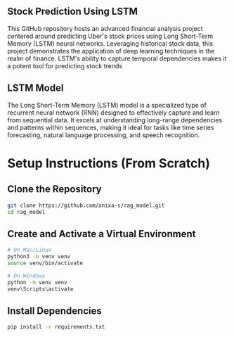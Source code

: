 ## Stock Prediction Using LSTM
This GitHub repository hosts an advanced financial analysis project centered around predicting Uber's stock prices using Long Short-Term Memory (LSTM) neural networks. Leveraging historical stock data, this project demonstrates the application of deep learning techniques in the realm of finance. LSTM's ability to capture temporal dependencies makes it a potent tool for predicting stock trends

## LSTM Model
The Long Short-Term Memory (LSTM) model is a specialized type of recurrent neural network (RNN) designed to effectively capture and learn from sequential data. It excels at understanding long-range dependencies and patterns within sequences, making it ideal for tasks like time series forecasting, natural language processing, and speech recognition.

<h1> Setup Instructions (From Scratch) </h1>

## Clone the Repository 

```bash
git clone https://github.com/anixa-s/rag_model.git
cd rag_model
```

## Create and Activate a Virtual Environment

```bash
# On Mac/Linux
python3 -m venv venv
source venv/bin/activate

# On Windows
python -m venv venv
venv\Scripts\activate
```

## Install Dependencies

```bash
pip install -r requirements.txt
```
